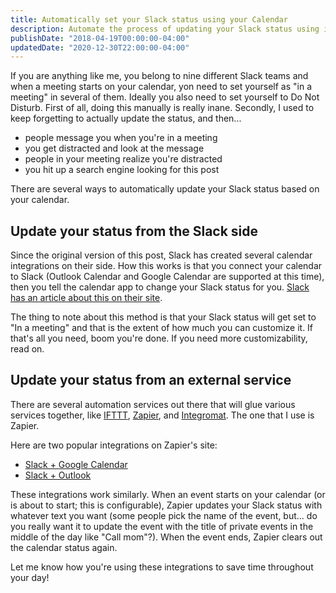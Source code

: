 ```yaml
---
title: Automatically set your Slack status using your Calendar
description: Automate the process of updating your Slack status using information in your calendar.
publishDate: "2018-04-19T00:00:00-04:00"
updatedDate: "2020-12-30T22:00:00-04:00"
---
```


If you are anything like me, you belong to nine different Slack teams and when a meeting starts on your calendar, yon need to set yourself as "in a meeting" in several of them. Ideally you also need to set yourself to Do Not Disturb. First of all, doing this manually is really inane. Secondly, I used to keep forgetting to actually update the status, and then...

- people message you when you're in a meeting
- you get distracted and look at the message
- people in your meeting realize you're distracted
- you hit up a search engine looking for this post

There are several ways to automatically update your Slack status based on your calendar.

## Update your status from the Slack side

Since the original version of this post, Slack has created several calendar integrations on their side. How this works is that you connect your calendar to Slack (Outlook Calendar and Google Calendar are supported at this time), then you tell the calendar app to change your Slack status for you. [Slack has an article about this on their site](https://slack.com/slack-tips/sync-your-slack-status-with-your-calendar).

The thing to note about this method is that your Slack status will get set to "In a meeting" and that is the extent of how much you can customize it. If that's all you need, boom you're done. If you need more customizability, read on.

## Update your status from an external service

There are several automation services out there that will glue various services together, like [IFTTT](https://ifttt.com), [Zapier](https://www.zapier.com), and [Integromat](https://www.integromat.com). The one that I use is Zapier.

Here are two popular integrations on Zapier's site:

- [Slack + Google Calendar](https://zapier.com/apps/slack/integrations/google-calendar)
- [Slack + Outlook](https://zapier.com/apps/slack/integrations/microsoft-outlook)

These integrations work similarly. When an event starts on your calendar (or is about to start; this is configurable), Zapier updates your Slack status with whatever text you want (some people pick the name of the event, but... do you really want it to update the event with the title of private events in the middle of the day like "Call mom"?). When the event ends, Zapier clears out the calendar status again.

Let me know how you're using these integrations to save time throughout your day!
